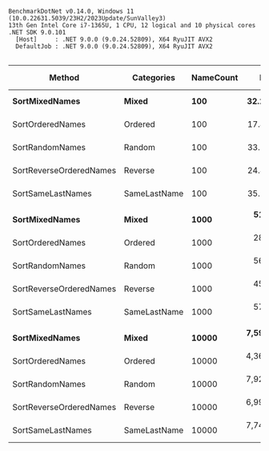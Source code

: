 ```

BenchmarkDotNet v0.14.0, Windows 11 (10.0.22631.5039/23H2/2023Update/SunValley3)
13th Gen Intel Core i7-1365U, 1 CPU, 12 logical and 10 physical cores
.NET SDK 9.0.101
  [Host]     : .NET 9.0.0 (9.0.24.52809), X64 RyuJIT AVX2
  DefaultJob : .NET 9.0.0 (9.0.24.52809), X64 RyuJIT AVX2


```
| Method                  | Categories   | NameCount | Mean        | Error     | StdDev    | StdErr    | Min         | Q1          | Median      | Q3          | Max         | Op/s     | Ratio | RatioSD | Gen0     | Gen1     | Allocated | Alloc Ratio |
|------------------------ |------------- |---------- |------------:|----------:|----------:|----------:|------------:|------------:|------------:|------------:|------------:|---------:|------:|--------:|---------:|---------:|----------:|------------:|
| **SortMixedNames**          | **Mixed**        | **100**       |    **32.28 μs** |  **0.396 μs** |  **0.370 μs** |  **0.096 μs** |    **31.64 μs** |    **32.07 μs** |    **32.31 μs** |    **32.53 μs** |    **33.07 μs** | **30,981.3** |  **1.85** |    **0.03** |   **1.5259** |        **-** |   **9.71 KB** |        **2.39** |
| SortOrderedNames        | Ordered      | 100       |    17.47 μs |  0.238 μs |  0.234 μs |  0.059 μs |    17.11 μs |    17.31 μs |    17.46 μs |    17.57 μs |    18.00 μs | 57,251.1 |  1.00 |    0.02 |   0.6409 |        - |   4.07 KB |        1.00 |
| SortRandomNames         | Random       | 100       |    33.37 μs |  0.346 μs |  0.323 μs |  0.083 μs |    32.97 μs |    33.11 μs |    33.26 μs |    33.61 μs |    33.94 μs | 29,963.4 |  1.91 |    0.03 |   2.0142 |   0.0610 |  12.66 KB |        3.11 |
| SortReverseOrderedNames | Reverse      | 100       |    24.41 μs |  0.228 μs |  0.213 μs |  0.055 μs |    24.03 μs |    24.30 μs |    24.43 μs |    24.55 μs |    24.80 μs | 40,969.1 |  1.40 |    0.02 |   0.6409 |        - |   4.07 KB |        1.00 |
| SortSameLastNames       | SameLastName | 100       |    35.91 μs |  0.331 μs |  0.310 μs |  0.080 μs |    35.43 μs |    35.69 μs |    35.86 μs |    36.08 μs |    36.44 μs | 27,848.9 |  2.06 |    0.03 |   2.0142 |   0.0610 |  12.66 KB |        3.11 |
|                         |              |           |             |           |           |           |             |             |             |             |             |          |       |         |          |          |           |             |
| **SortMixedNames**          | **Mixed**        | **1000**      |   **519.06 μs** |  **4.408 μs** |  **4.123 μs** |  **1.065 μs** |   **513.15 μs** |   **514.77 μs** |   **519.43 μs** |   **522.37 μs** |   **525.70 μs** |  **1,926.6** |  **1.83** |    **0.02** |  **14.6484** |   **1.9531** |  **92.91 KB** |        **2.60** |
| SortOrderedNames        | Ordered      | 1000      |   284.13 μs |  2.797 μs |  2.617 μs |  0.676 μs |   280.25 μs |   281.87 μs |   284.03 μs |   285.74 μs |   288.63 μs |  3,519.5 |  1.00 |    0.01 |   5.3711 |        - |  35.71 KB |        1.00 |
| SortRandomNames         | Random       | 1000      |   562.72 μs | 11.077 μs | 12.756 μs |  2.852 μs |   547.48 μs |   553.51 μs |   558.87 μs |   567.57 μs |   591.43 μs |  1,777.1 |  1.98 |    0.05 |  19.5313 |   3.9063 | 121.65 KB |        3.41 |
| SortReverseOrderedNames | Reverse      | 1000      |   451.54 μs |  7.972 μs |  6.657 μs |  1.846 μs |   438.35 μs |   447.09 μs |   451.34 μs |   454.94 μs |   462.42 μs |  2,214.6 |  1.59 |    0.03 |   5.3711 |        - |  35.71 KB |        1.00 |
| SortSameLastNames       | SameLastName | 1000      |   579.09 μs | 11.555 μs | 13.756 μs |  3.002 μs |   559.08 μs |   568.21 μs |   580.85 μs |   586.88 μs |   611.71 μs |  1,726.9 |  2.04 |    0.05 |  19.5313 |   3.9063 | 121.65 KB |        3.41 |
|                         |              |           |             |           |           |           |             |             |             |             |             |          |       |         |          |          |           |             |
| **SortMixedNames**          | **Mixed**        | **10000**     | **7,596.33 μs** | **71.406 μs** | **59.627 μs** | **16.538 μs** | **7,493.04 μs** | **7,563.77 μs** | **7,595.49 μs** | **7,639.95 μs** | **7,692.80 μs** |    **131.6** |  **1.74** |    **0.02** | **140.6250** |  **62.5000** | **924.95 KB** |        **2.63** |
| SortOrderedNames        | Ordered      | 10000     | 4,362.88 μs | 50.541 μs | 47.276 μs | 12.207 μs | 4,287.01 μs | 4,338.39 μs | 4,367.70 μs | 4,401.02 μs | 4,442.59 μs |    229.2 |  1.00 |    0.01 |  54.6875 |  23.4375 | 352.12 KB |        1.00 |
| SortRandomNames         | Random       | 10000     | 7,927.68 μs | 87.067 μs | 81.443 μs | 21.028 μs | 7,812.47 μs | 7,882.63 μs | 7,919.82 μs | 7,979.48 μs | 8,115.74 μs |    126.1 |  1.82 |    0.03 | 187.5000 | 125.0000 | 1211.5 KB |        3.44 |
| SortReverseOrderedNames | Reverse      | 10000     | 6,993.23 μs | 45.793 μs | 42.835 μs | 11.060 μs | 6,909.18 μs | 6,968.23 μs | 7,003.13 μs | 7,020.24 μs | 7,068.21 μs |    143.0 |  1.60 |    0.02 |  54.6875 |  23.4375 | 352.12 KB |        1.00 |
| SortSameLastNames       | SameLastName | 10000     | 7,741.19 μs | 71.078 μs | 66.486 μs | 17.167 μs | 7,631.06 μs | 7,690.31 μs | 7,739.09 μs | 7,781.57 μs | 7,885.44 μs |    129.2 |  1.77 |    0.02 | 187.5000 | 125.0000 | 1211.5 KB |        3.44 |
